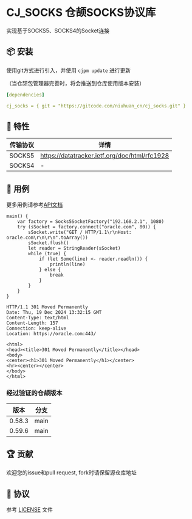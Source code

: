 CJ_SOCKS 仓颉SOCKS协议库
======================

实现基于SOCKS5、SOCKS4的Socket连接

## 📦 安装

使用git方式进行引入，并使用 `cjpm update` 进行更新

（当仓颉包管理器完善时，将会推送到仓库使用版本安装）

```yaml
[dependencies]

cj_socks = { git = "https://gitcode.com/niuhuan_cn/cj_socks.git" }
```


## 📖 特性

| 传输协议 | 详情 |
| -- | -- |
| SOCKS5 | https://datatracker.ietf.org/doc/html/rfc1928 |
| SOCKS4 | - |


## 🔖 用例

更多用例请参考[API文档](docs/api_doc.md)


```cangjie
main() {
    var factory = Socks5SocketFactory("192.168.2.1", 1080)
    try (sSocket = factory.connect("oracle.com", 80)) {
        sSocket.write("GET / HTTP/1.1\r\nHost: oracle.com\r\n\r\n".toArray())
        sSocket.flush()
        let reader = StringReader(sSocket)
        while (true) {
            if (let Some(line) <- reader.readln()) {
                println(line)
            } else {
                break
            }
        }
    }
}
```

```
HTTP/1.1 301 Moved Permanently
Date: Thu, 19 Dec 2024 13:32:15 GMT
Content-Type: text/html
Content-Length: 157
Connection: keep-alive
Location: https://oracle.com:443/

<html>
<head><title>301 Moved Permanently</title></head>
<body>
<center><h1>301 Moved Permanently</h1></center>
<hr><center></center>
</body>
</html>
```

### 经过验证的仓颉版本

| 版本 | 分支 | 
| -- | -- |
| 0.58.3 | main |
| 0.59.6 | main |

## 🏆 贡献

欢迎您的issue和pull request, fork时请保留源仓库地址

## 📕 协议

参考 [LICENSE](LICENSE) 文件

